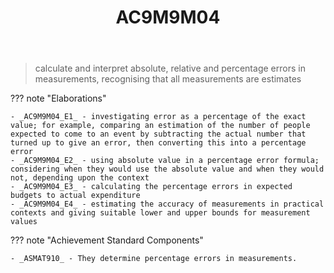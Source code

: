 ﻿---
backlinks:
- title: Learning Areas
  url: /sense/Teaching/Curriculum/v9/v9-learning-areas.html
tags: australian-curriculum
title: AC9M9M04
type: note
---
> calculate and interpret absolute, relative and percentage errors in measurements, recognising that all measurements are estimates

??? note "Elaborations"

	- _AC9M9M04_E1_ - investigating error as a percentage of the exact value; for example, comparing an estimation of the number of people expected to come to an event by subtracting the actual number that turned up to give an error, then converting this into a percentage error
	- _AC9M9M04_E2_ - using absolute value in a percentage error formula; considering when they would use the absolute value and when they would not, depending upon the context
	- _AC9M9M04_E3_ - calculating the percentage errors in expected budgets to actual expenditure
	- _AC9M9M04_E4_ - estimating the accuracy of measurements in practical contexts and giving suitable lower and upper bounds for measurement values
??? note "Achievement Standard Components"

	- _ASMAT910_ - They determine percentage errors in measurements.